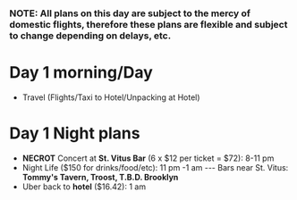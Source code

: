 ﻿### NOTE: All plans on this day are subject to the mercy of domestic flights, therefore these plans are flexible and subject to change depending on delays, etc.

# Day 1 morning/Day
* Travel (Flights/Taxi to Hotel/Unpacking at Hotel)

# Day 1 Night plans
* **NECROT** Concert at **St. Vitus Bar** (6 x $12 per ticket = $72): 8-11 pm
* Night Life ($150 for drinks/food/etc): 11 pm -1 am 
--- Bars near St. Vitus: **Tommy's Tavern, Troost, T.B.D. Brooklyn**
* Uber back to **hotel** ($16.42): 1 am

